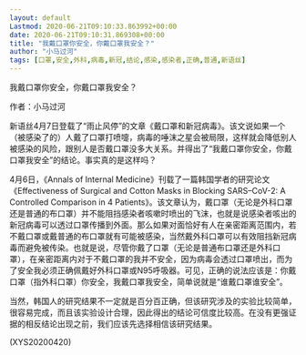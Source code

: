 ```yaml
---
layout: default
Lastmod: 2020-06-21T09:10:33.863992+00:00
date: 2020-06-21T09:10:31.869308+00:00
title: "我戴口罩你安全，你戴口罩我安全？"
author: "小马过河"
tags: [口罩,安全,外科,病毒,新冠,结论,感染,感染者,正确,普通,新语丝]
---
```


我戴口罩你安全，你戴口罩我安全？

作者：小马过河

新语丝4月7日登载了“雨止风停”的文章《戴口罩和新冠病毒》。该文说如果一个（被感染了的）人戴了口罩打喷嚏，病毒的唾沫之星会被局限，这样就会降低别人被感染的风险，跟别人是否戴口罩没多大关系。并得出了“我戴口罩你安全，你戴口罩我安全”的结论。事实真的是这样吗？

4月6日，《Annals of Internal Medicine》刊载了一篇韩国学者的研究论文《Effectiveness of Surgical and Cotton Masks in Blocking SARS–CoV-2: A Controlled Comparison in 4 Patients》。该文章认为，戴口罩（无论是外科口罩还是普通的布口罩）并不能阻挡感染者咳嗽时喷出的飞沫，也就是说感染者咳出的新冠病毒可以透过口罩传播到外面。那么如果对面恰好有人在亲密距离范围内，若不戴口罩或戴普通的布口罩就有可能被感染，当然戴外科口罩可以有效阻挡新冠病毒而避免被传染。也就是说，尽管你戴了口罩（无论是普通布口罩还是外科口罩），在亲密距离内对于不戴口罩的我并不安全，因为病毒会透过口罩喷出，而为了安全我必须正确佩戴好外科口罩或N95呼吸器。可见，正确的说法应该是：你戴口罩（指外科口罩）你安全，我戴口罩我安全，简单说就是“谁戴口罩谁安全”。

当然，韩国人的研究结果不一定就是百分百正确，但该研究涉及的实验比较简单，很容易完成，而且该实验设计合理，因此得出的结论可信度比较高。在没有更强证据的相反结论出现之前，我们应该先选择相信该研究结果。

(XYS20200420)


